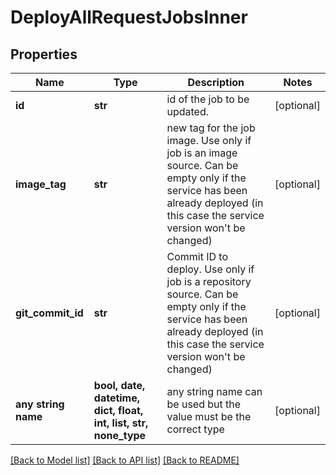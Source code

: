 # DeployAllRequestJobsInner


## Properties
Name | Type | Description | Notes
------------ | ------------- | ------------- | -------------
**id** | **str** | id of the job to be updated. | [optional] 
**image_tag** | **str** | new tag for the job image. Use only if job is an image source. Can be empty only if the service has been already deployed (in this case the service version won&#39;t be changed) | [optional] 
**git_commit_id** | **str** | Commit ID to deploy. Use only if job is a repository source. Can be empty only if the service has been already deployed (in this case the service version won&#39;t be changed) | [optional] 
**any string name** | **bool, date, datetime, dict, float, int, list, str, none_type** | any string name can be used but the value must be the correct type | [optional]

[[Back to Model list]](../README.md#documentation-for-models) [[Back to API list]](../README.md#documentation-for-api-endpoints) [[Back to README]](../README.md)


